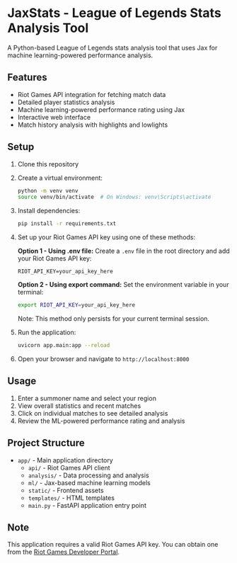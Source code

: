 # JaxStats - League of Legends Stats Analysis Tool

A Python-based League of Legends stats analysis tool that uses Jax for machine learning-powered performance analysis.

## Features

- Riot Games API integration for fetching match data
- Detailed player statistics analysis
- Machine learning-powered performance rating using Jax
- Interactive web interface
- Match history analysis with highlights and lowlights

## Setup

1. Clone this repository
2. Create a virtual environment:
   ```bash
   python -m venv venv
   source venv/bin/activate  # On Windows: venv\Scripts\activate
   ```
3. Install dependencies:
   ```bash
   pip install -r requirements.txt
   ```
4. Set up your Riot Games API key using one of these methods:

   **Option 1 - Using .env file:**
   Create a `.env` file in the root directory and add your Riot Games API key:
   ```
   RIOT_API_KEY=your_api_key_here
   ```

   **Option 2 - Using export command:**
   Set the environment variable in your terminal:
   ```bash
   export RIOT_API_KEY=your_api_key_here
   ```
   Note: This method only persists for your current terminal session.

5. Run the application:
   ```bash
   uvicorn app.main:app --reload
   ```
6. Open your browser and navigate to `http://localhost:8000`

## Usage

1. Enter a summoner name and select your region
2. View overall statistics and recent matches
3. Click on individual matches to see detailed analysis
4. Review the ML-powered performance rating and analysis

## Project Structure

- `app/` - Main application directory
  - `api/` - Riot Games API client
  - `analysis/` - Data processing and analysis
  - `ml/` - Jax-based machine learning models
  - `static/` - Frontend assets
  - `templates/` - HTML templates
  - `main.py` - FastAPI application entry point

## Note

This application requires a valid Riot Games API key. You can obtain one from the [Riot Games Developer Portal](https://developer.riotgames.com/). 